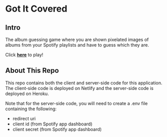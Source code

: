 # Got It Covered

## Intro

The album guessing game where you are shown pixelated images of albums from your Spotify playlists and have to guess which they are. <br />

Click [**here**](https://got-it-covered.netlify.app/) to play!

## About This Repo

This repo contains both the client and server-side code for this application. The client-side code is deployed on Netlify and the server-side code is deployed on Heroku.

Note that for the server-side code, you will need to create a .env file containing the following:

- redirect uri
- client id (from Spotify app dashboard)
- client secret (from Spotify app dashboard)

